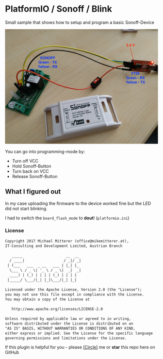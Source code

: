 # PlatformIO / Sonoff / Blink

Small sample that shows how to setup and program a basic Sonoff-Device

<p align="center">
    <img src="https://raw.githubusercontent.com/MikeMitterer/cpp-sonoff/master/doc/images/sonoff.jpg" alt="Sonoff" />
</p>

You can go into programming-mode by:

   - Turn off VCC
   - Hold Sonoff-Button
   - Turn back on VCC
   - Release Sonoff-Button
   
## What I figured out
   
In my case uploading the firmware to the device worked fine but the LED did not start blinking.

I had to switch the `board_flash_mode` to **dout**! (`platformio.ini`)     
   
### License 

    Copyright 2017 Michael Mitterer (office@mikemitterer.at),
    IT-Consulting and Development Limited, Austrian Branch

       _____                    __  __ 
      / ____|                  / _|/ _|
     | (___   ___  _ __   ___ | |_| |_ 
      \___ \ / _ \| '_ \ / _ \|  _|  _|
      ____) | (_) | | | | (_) | | | |  
     |_____/ \___/|_| |_|\___/|_| |_|  
                                                            
    Licensed under the Apache License, Version 2.0 (the "License");
    you may not use this file except in compliance with the License.
    You may obtain a copy of the License at

       http://www.apache.org/licenses/LICENSE-2.0

    Unless required by applicable law or agreed to in writing,
    software distributed under the License is distributed on an
    "AS IS" BASIS, WITHOUT WARRANTIES OR CONDITIONS OF ANY KIND,
    either express or implied. See the License for the specific language
    governing permissions and limitations under the License.


If this plugin is helpful for you - please [(Circle)](http://gplus.mikemitterer.at/) me
or **star** this repo here on GitHub